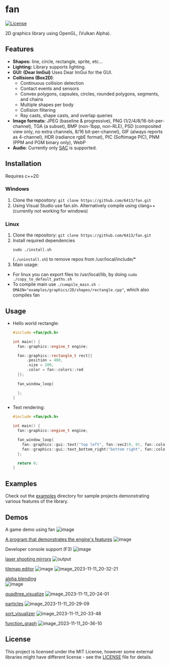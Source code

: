 # fan

[![License](https://img.shields.io/badge/license-MIT-blue.svg)](LICENSE)

2D graphics library using OpenGL, (Vulkan Alpha).

## Features

- **Shapes:** line, circle, rectangle, sprite, etc...
- **Lighting:** Library supports lighting.
- **GUI: (Dear ImGui)** Uses Dear ImGui for the GUI.
- **Collisions (Box2D)**:
  - Continuous collision detection
  - Contact events and sensors
  - Convex polygons, capsules, circles, rounded polygons, segments, and chains
  - Multiple shapes per body
  - Collision filtering
  - Ray casts, shape casts, and overlap queries
- **Image formats:**
  JPEG (baseline & progressive),
  PNG (1/2/4/8/16-bit-per-channel),
  TGA (a subset),
  BMP (non-1bpp, non-RLE),
  PSD (composited view only, no extra channels, 8/16 bit-per-channel),
  GIF (always reports as 4-channel),
  HDR (radiance rgbE format),
  PIC (Softimage PIC),
  PNM (PPM and PGM binary only),
  WebP
- **Audio**: Currently only [SAC](https://github.com/7244/SAC-container) is supported.
## Installation

Requires c++20

### Windows
1. Clone the repository: `git clone https://github.com/6413/fan.git`
2. Using Visual Studio use fan.sln. Alternatively compile using clang++ (currently not working for windows)

### Linux
1. Clone the repository: `git clone https://github.com/6413/fan.git`
2. Install required dependencies
    ```
    sudo ./install.sh
    ```
    (```./uninstall.sh```) to remove repos from /usr/local/include/*
3. Main usage:
-  For linux you can export files to /usr/local/lib, by doing `sudo ./copy_to_default_paths.sh`
-  To compile main use `./compile_main.sh -DMAIN="examples/graphics/2D/shapes/rectangle.cpp"`, which also compiles fan
## Usage

- Hello world rectangle:
    ```cpp
    #include <fan/pch.h>

    int main() {
      fan::graphics::engine_t engine;
    
      fan::graphics::rectangle_t rect{{
          .position = 400,
          .size = 200,
          .color = fan::colors::red
      }};
      
      fan_window_loop{
    
      };
    }
    ```
- Text rendering:
  ```cpp
  #include <fan/pch.h>
  
  int main() {
    fan::graphics::engine_t engine;
  
    fan_window_loop{
      fan::graphics::gui::text("top left", fan::vec2(0, 0), fan::colors::red);
      fan::graphics::gui::text_bottom_right("bottom right", fan::colors::green);
    };
  
    return 0;
  }
  ```
## Examples

Check out the [examples](examples/) directory for sample projects demonstrating various features of the library.

## Demos

A game demo using fan
![image](https://github.com/6413/fan/assets/56801084/973f2fa6-fcd7-4b6a-b66b-b92eefae9bba)

[A program that demonstrates the engine's features](examples/engine_demos/engine_demo.cpp)
![image](https://github.com/user-attachments/assets/3b6af145-c91e-4cfd-89b3-9fa2e93905c8)


Developer console support (F3)
![image](https://github.com/6413/fan/assets/56801084/7556ce24-ba0f-43c6-85d6-b951351bb59c)

[laser shooting mirrors](examples/engine_demos/mirrors.cpp)
![output](https://github.com/user-attachments/assets/fdb8ae2e-0c76-49bf-9ee4-088a1a582945)

[tilemap editor](examples/graphics/gui/tilemap_editor.cpp)
![image](https://github.com/user-attachments/assets/3d1b82d1-63d2-40d5-b3da-07821232ee0d)
![image_2023-11-11_20-32-21](https://github.com/6413/fan/assets/56801084/b41e7417-04fb-4d7f-be6a-2e13379cf521)


[alpha blending](examples/graphics/2D/blending_test.cpp)  
![image](https://github.com/user-attachments/assets/ba4637e6-c102-408e-b043-0d724d02e350)

[quadtree_visualize](examples/graphics/2D/quadtree_visualize.cpp)
![image_2023-11-11_20-24-01](https://github.com/6413/fan/assets/56801084/0aac1cbb-2d41-40ef-b0d0-5ab838b9b3d1)

[particles](examples/graphics/2D/shapes/particles.cpp)
![image_2023-11-11_20-29-09](https://github.com/6413/fan/assets/56801084/8c63a7a0-a8c1-451e-82be-af14aabb69b3)

[sort_visualizer](examples/graphics/2D/sort_visualizer.cpp)
![image_2023-11-11_20-33-48](https://github.com/6413/fan/assets/56801084/a39c3f93-e902-4401-9efe-2ae15e0035ad)

[function_graph](examples/graphics/2D/function_graph.cpp)
![image_2023-11-11_20-36-10](https://github.com/6413/fan/assets/56801084/c69cf128-b1be-4c2d-8ef2-50d7281ddf07)


## License

This project is licensed under the MIT License, however some external libraries might have different license - see the [LICENSE](LICENSE) file for details.
